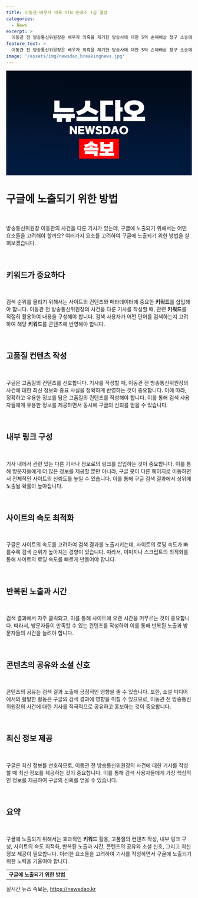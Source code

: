 ```yaml
---
title: 이동관 배우자 의혹 YTN 손배소 1심 결정
categories:
  - News
excerpt: >
  이동관 전 방송통신위원장은 배우자 의혹을 제기한 방송사에 대한 5억 손해배상 청구 소송에서 1심에서 패소했다. 서울중앙지법은 원고의 손해배상 청구를 기각한 판결을 내렸으며, YTN은 이전 위원장의 배우자 의혹을 보도한 것에 대해 악의적인 주장이라고 주장하고 YTN 관계자들을 고소했다.
feature_text: >
  이동관 전 방송통신위원장은 배우자 의혹을 제기한 방송사에 대한 5억 손해배상 청구 소송에서 1심에서 패소했다. 서울중앙지법은 원고의 손해배상 청구를 기각한 판결을 내렸으며, YTN은 이전 위원장의 배우자 의혹을 보도한 것에 대해 악의적인 주장이라고 주장하고 YTN 관계자들을 고소했다.
image: '/assets/img/newsdao_breakingnews.jpg'
---
```


<p><img src="/assets/img/newsdao_breakingnews.jpg" alt="pcversion 속보" /></p>

<h1 data-ke-size="size26">구글에 노출되기 위한 방법</h1>

<p data-ke-size="size16">&nbsp;</p>

<p>방송통신위원장 이동관의 사건을 다룬 기사가 있는데, 구글에 노출되기 위해서는 어떤 요소들을 고려해야 할까요? 여러가지 요소를 고려하여 구글에 노출되기 위한 방법을 살펴보겠습니다.</p>

<p data-ke-size="size16">&nbsp;</p>

<h2 data-ke-size="size26">키워드가 중요하다</h2>

<p data-ke-size="size16">&nbsp;</p>

<p>검색 순위를 올리기 위해서는 사이트의 컨텐츠와 메타데이터에 중요한 <b>키워드</b>를 삽입해야 합니다. 이동관 전 방송통신위원장의 사건을 다룬 기사를 작성할 때, 관련 <b>키워드</b>를 적절히 활용하여 내용을 구성해야 합니다. 검색 사용자가 어떤 단어를 검색하는지 고려하여 해당 <b>키워드</b>를 콘텐츠에 반영해야 합니다.</p>

<p data-ke-size="size16">&nbsp;</p>

<h2 data-ke-size="size26">고품질 컨텐츠 작성</h2>

<p data-ke-size="size16">&nbsp;</p>

<p>구글은 고품질의 컨텐츠를 선호합니다. 기사를 작성할 때, 이동관 전 방송통신위원장의 사건에 대한 최신 정보와 중요 사실을 정확하게 반영하는 것이 중요합니다. 이에 따라, 정확하고 유용한 정보를 담은 고품질의 컨텐츠를 작성해야 합니다. 이를 통해 검색 사용자들에게 유용한 정보를 제공하면서 동시에 구글의 신뢰를 얻을 수 있습니다.</p>

<p data-ke-size="size16">&nbsp;</p>

<h2 data-ke-size="size26">내부 링크 구성</h2>

<p data-ke-size="size16">&nbsp;</p>

<p>기사 내에서 관련 있는 다른 기사나 정보로의 링크를 삽입하는 것이 중요합니다. 이를 통해 방문자들에게 더 많은 정보를 제공할 뿐만 아니라, 구글 봇이 다른 페이지로 이동하면서 전체적인 사이트의 신뢰도를 높일 수 있습니다. 이를 통해 구글 검색 결과에서 상위에 노출될 확률이 높아집니다.</p>

<p data-ke-size="size16">&nbsp;</p>

<h2 data-ke-size="size26">사이트의 속도 최적화</h2>

<p data-ke-size="size16">&nbsp;</p>

<p>구글은 사이트의 속도를 고려하여 검색 결과를 노출시키는데, 사이트의 로딩 속도가 빠를수록 검색 순위가 높아지는 경향이 있습니다. 따라서, 이미지나 스크립트의 최적화를 통해 사이트의 로딩 속도를 빠르게 만들어야 합니다.</p>

<p data-ke-size="size16">&nbsp;</p>

<h2 data-ke-size="size26">반복된 노출과 시간</h2>

<p data-ke-size="size16">&nbsp;</p>

<p>검색 결과에서 자주 클릭되고, 이를 통해 사이트에 오랜 시간을 머무르는 것이 중요합니다. 따라서, 방문자들이 만족할 수 있는 컨텐츠를 작성하여 이를 통해 반복된 노출과 방문자들의 시간을 늘려야 합니다.</p>

<p data-ke-size="size16">&nbsp;</p>

<h2 data-ke-size="size26">콘텐츠의 공유와 소셜 신호</h2>

<p data-ke-size="size16">&nbsp;</p>

<p>콘텐츠의 공유는 검색 결과 노출에 긍정적인 영향을 줄 수 있습니다. 또한, 소셜 미디어에서의 활발한 활동은 구글의 검색 결과에 영향을 미칠 수 있으므로, 이동관 전 방송통신위원장의 사건에 대한 기사를 적극적으로 공유하고 홍보하는 것이 중요합니다.</p>

<p data-ke-size="size16">&nbsp;</p>

<h2 data-ke-size="size26">최신 정보 제공</h2>

<p data-ke-size="size16">&nbsp;</p>

<p>구글은 최신 정보를 선호하므로, 이동관 전 방송통신위원장의 사건에 대한 기사를 작성할 때 최신 정보를 제공하는 것이 중요합니다. 이를 통해 검색 사용자들에게 가장 핵심적인 정보를 제공하여 구글의 신뢰를 얻을 수 있습니다.</p>

<p data-ke-size="size16">&nbsp;</p>

<h2 data-ke-size="size26">요약</h2>

<p data-ke-size="size16">&nbsp;</p>

<p>구글에 노출되기 위해서는 효과적인 <b>키워드</b> 활용, 고품질의 컨텐츠 작성, 내부 링크 구성, 사이트의 속도 최적화, 반복된 노출과 시간, 콘텐츠의 공유와 소셜 신호, 그리고 최신 정보 제공이 필요합니다. 이러한 요소들을 고려하여 기사를 작성하면서 구글에 노출되기 위한 노력을 기울여야 합니다.</p>

<table>
  <tbody>
    <tr>
      <td style="text-align: center; height: 17px;">
        <b>구글에 노출되기 위한 방법</b>
      </td>
    </tr>
  </tbody>
</table>
실시간 뉴스 속보는, <a href="https://newsdao.kr" rel="dofollow">https://newsdao.kr</a>


